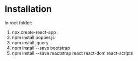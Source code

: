 # Installation
In root folder:
  1. npx create-react-app .
  2. npm install popper.js
  3. npm install jquery
  4. npm install --save bootstrap
  5. npm install --save reactstrap react react-dom react-scripts
